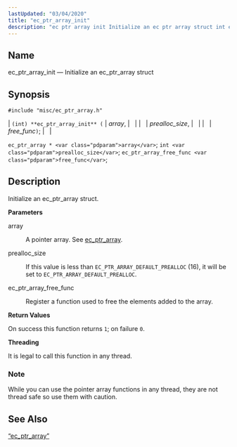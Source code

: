 ```yaml
---
lastUpdated: "03/04/2020"
title: "ec_ptr_array_init"
description: "ec ptr array init Initialize an ec ptr array struct int ec ptr array init array prealloc size free func ec ptr array array int prealloc size ec ptr array free func free func Initialize an ec ptr array struct array A pointer array See ec ptr array prealloc size..."
---
```


<a name="apis.ec_ptr_array_init"></a> 
## Name

ec_ptr_array_init — Initialize an ec_ptr_array struct

## Synopsis

`#include "misc/ec_ptr_array.h"`

| `(int) **ec_ptr_array_init** (` | <var class="pdparam">array</var>, |   |
|   | <var class="pdparam">prealloc_size</var>, |   |
|   | <var class="pdparam">free_func</var>`)`; |   |

`ec_ptr_array * <var class="pdparam">array</var>`;
`int <var class="pdparam">prealloc_size</var>`;
`ec_ptr_array_free_func <var class="pdparam">free_func</var>`;<a name="idp58246416"></a> 
## Description

Initialize an ec_ptr_array struct.

**<a name="idp58247632"></a> Parameters**

<dl class="variablelist">

<dt>array</dt>

<dd>

A pointer array. See [ec_ptr_array](/momentum/3/3-api/structs-ec-ptr-array).

</dd>

<dt>prealloc_size</dt>

<dd>

If this value is less than `EC_PTR_ARRAY_DEFAULT_PREALLOC` (16), it will be set to `EC_PTR_ARRAY_DEFAULT_PREALLOC`.

</dd>

<dt>ec_ptr_array_free_func</dt>

<dd>

Register a function used to free the elements added to the array.

</dd>

</dl>

**<a name="idp58255792"></a> Return Values**

On success this function returns `1`; on failure `0`.

**<a name="idp58257616"></a> Threading**

It is legal to call this function in any thread.

### Note

While you can use the pointer array functions in any thread, they are not thread safe so use them with caution.

<a name="idp58260048"></a> 
## See Also

[“ec_ptr_array”](/momentum/3/3-api/structs-ec-ptr-array)